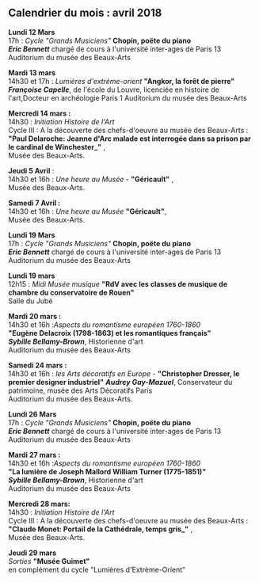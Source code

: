 ## Calendrier du mois : avril 2018

**Lundi 12 Mars**  
17h : _Cycle "Grands Musiciens"_ **Chopin, poëte du piano**  
**_Eric Bennett_** chargé de cours à l'université inter-ages de Paris 13  
Auditorium du musée des Beaux-Arts  

**Mardi 13 mars**  
14h30 et 17h : _Lumières d'extrème-orient_ **"Angkor, la forêt de pierre"**  
**_Françoise Capelle_**, de l'école du Louvre, licenciée en histoire de l'art,Docteur en archéologie Paris 1 
Auditorium du musée des Beaux-Arts

**Mercredi 14 mars :**  
14h30  : _Initiation Histoire de l'Art_   
 Cycle III : A la découverte des chefs-d'oeuvre au musée des Beaux-Arts :  
**"Paul Delaroche: Jeanne d'Arc malade est interrogée dans sa prison par le cardinal de Winchester_"** ,  
Musée des Beaux-Arts. 


**Jeudi 5 Avril** :  
14h30 et 16h : _Une heure au Musée_ - **"Géricault"** ,  
Musée des Beaux-Arts.  

**Samedi 7 Avril :**  
14h30 et 16h : _Une heure au Musée_ **"Géricault"**,  
Musée des Beaux-Arts. 

**Lundi 19 Mars**  
17h : _Cycle "Grands Musiciens"_ **Chopin, poëte du piano**  
**_Eric Bennett_** chargé de cours à l'université inter-ages de Paris 13  
Auditorium du musée des Beaux-Arts


**Lundi 19 mars**  
12h15 : _Midi Musée musique_ **"RdV avec les classes de musique de chambre du conservatoire de Rouen"**    
Salle du Jubé  

**Mardi 20 mars :**  
14h30 et 16h :_Aspects du romantisme européen 1760-1860_   
 **"Eugène Delacroix (1798-1863) et les romantiques français"**  
_**Sybille Bellamy-Brown**_, Historienne d'art  
Auditorium du musée des Beaux-Arts  


**Samedi 24 mars :**   
14h30 et 16h : _les Arts décoratifs en Europe_  -  **"Christopher Dresser, le premier designer industriel"**
_**Audrey Gay-Mazuel**_, Conservateur du patrimoine, musée des Arts Décoratifs Paris  
Auditorium du musée des Beaux-Arts.   



**Lundi 26 Mars**  
17h : _Cycle "Grands Musiciens"_ **Chopin, poëte du piano**  
**_Eric Bennett_** chargé de cours à l'université inter-ages de Paris 13  
Auditorium du musée des Beaux-Arts

**Mardi 27 mars :**  
14h30 et 16h :_Aspects du romantisme européen 1760-1860_   
 **"La lumière de Joseph Mallord William Turner (1775-1851)"**  
_**Sybille Bellamy-Brown**_, Historienne d'art  
Auditorium du musée des Beaux-Arts  
  
**Mercredi 28 mars:**  
14h30  : _Initiation Histoire de l'Art_   
 Cycle III : A la découverte des chefs-d'oeuvre au musée des Beaux-Arts :  
**"Claude Monet: Portail de la Cathédrale, temps gris_"** ,  
Musée des Beaux-Arts.  

**Jeudi 29 mars**  
_Sorties_ **"Musée Guimet"**  
en complément du cycle "Lumières d'Extrème-Orient"
